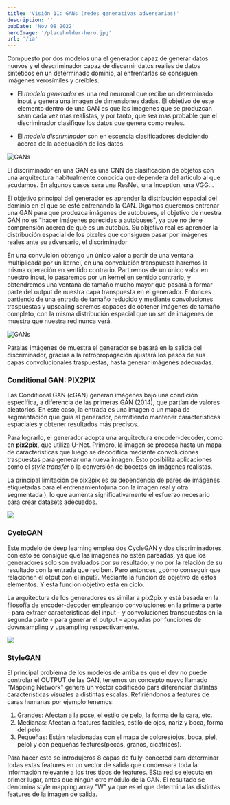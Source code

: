 ```yaml
---
title: 'Visión 11: GANs (redes generativas adversarias)'
description: ''
pubDate: 'Nov 08 2022'
heroImage: '/placeholder-hero.jpg'
url: '/ia'
---
```


Compuesto por dos modelos una el generador capaz de generar datos nuevos y el descriminador capaz de discernir datos realies de datos sintéticos en un determinado dominio, al enfrentarlas se consiguen imágenes verosímiles y creíbles.

- El _modelo generador_ es una red neuronal que recibe un determinado input y genera una imagen de dimensiones dadas. El objetivo de este elemento dentro de una GAN es que las imagenes que se produzcan sean cada vez mas realistas, y por tanto, que sea mas probable que el discriminador clasifique los datos que genera como reales.

- El _modelo discriminador_ son en escencia clasificadores decidiendo acerca de la adecuación de los datos.

<img src="https://res.cloudinary.com/djc1umong/image/upload/v1740511063/Screenshot_20250225_151726_qpnwdk.webp" alt="GANs">

El discriminador en una GAN es una CNN de clasificacion de objetos con una arquitectura habitualmente conocida que dependera del articulo al que acudamos. En algunos casos sera una ResNet, una Inception, una VGG...

El objetivo principal del generador es aprender la distribución espacial del dominio en el que se esté entrenando la GAN. Digamos queremos entrenar una GAN para que produzca imágenes de autobuses, el objetivo de nuestra GAN no es "hacer imágenes parecidas a autobuses", ya que no tiene comprensión acerca de qué es un autobús. Su objetivo real es aprender la distribución espacial de los píxeles que consiguen pasar por imágenes reales ante su adversario, el discriminador

En una convulcion obtengo un único valor a partir de una ventana multiplicada por un kernel, en una convolución transpuesta haremos la misma operación en sentido contrario. Partiremos de un único valor en nuestro input, lo pasaremos por un kernel en sentido contrario, y obtendremos una ventana de tamaño mucho mayor que pasará a formar parte del output de nuestra capa transpuesta en el generador. Entonces partiendo de una entrada de tamaño reducido y mediante convoluciones traspuestas y upscaling seremos capaces de obtener imágenes de tamaño completo, con la misma distribución espacial que un set de imágenes de muestra que nuestra red nunca verá.

<img src="https://res.cloudinary.com/djc1umong/image/upload/v1740511109/Screenshot_20250225_151809_sdyjpc.webp" alt="GANs">

Paralas imágenes de muestra el generador se basará en la salida del discriminador, gracias a la retropropagación ajustará los pesos de sus capas convolucionales traspuestas, hasta generar imágenes adecuadas.

### Conditional GAN: PIX2PIX

Las Conditional GAN (cGAN) generan imágenes bajo una condición específica, a diferencia de las primeras GAN (2014), que partían de valores aleatorios. En este caso, la entrada es una imagen o un mapa de segmentación que guía al generador, permitiendo mantener características espaciales y obtener resultados más precisos.

Para lograrlo, el generador adopta una arquitectura encoder-decoder, como en **pix2pix**, que utiliza U-Net. Primero, la imagen se procesa hasta un mapa de características que luego se decodifica mediante convoluciones traspuestas para generar una nueva imagen. Esto posibilita aplicaciones como el _style transfer_ o la conversión de bocetos en imágenes realistas.

La principal limitación de pix2pix es su dependencia de pares de imágenes etiquetadas para el entrenamiento(una con la imagen real y otra segmentada ), lo que aumenta significativamente el esfuerzo necesario para crear datasets adecuados.

<img src="https://res.cloudinary.com/djc1umong/image/upload/v1740512516/Screenshot_20250225_154122_joojil.webp">

### CycleGAN

Este modelo de deep learning emplea dos CycleGAN y dos discriminadores, con esto se consigue que las imágenes no estén pareadas, ya que los generadores solo son evaluados por su resultado, y no por la relación de su resultado con la entrada que reciben. Pero entonces, ¿cómo conseguir que relacionen el otput con el input?. Mediante la función de objetivo de estos elementos. Y esta función objetivo esta en ciclo.

La arquitectura de los generadores es similar a pix2pix y está basada en la filosofía de encoder-decoder empleando convoluciones en la primera parte - para extraer características del input - y convoluciones transpuestas en la segunda parte - para generar el output - apoyadas por funciones de downsampling y upsampling respectivamente.

<img src="https://res.cloudinary.com/djc1umong/image/upload/v1740692102/Screenshot_20250227_173418_wr8jih.webp">

### StyleGAN

El principal problema de los modelos de arriba es que el dev no puede controlar el OUTPUT de las GAN, tenemos un concepto nuevo llamado "Mapping Network" genera un vector codificado para diferenciar distintas características visuales a distintas escalas. Refiriéndonos a features de caras humanas por ejemplo tenemos:

1. Grandes: Afectan a la pose, el estilo de pelo, la forma de la cara, etc.
2. Medianas: Afectan a features faciales, estilo de ojos, nariz y boca, forma del pelo.
3. Pequeñas: Están relacionadas con el mapa de colores(ojos, boca, piel, pelo) y con pequeñas features(pecas, granos, cicatrices).

Para hacer esto se introdujeros 8 capas de fully-conected para determinar todas estas features en un vector de salida que condensara toda la información relevante a los tres tipos de features. ESta red se ejecuta en primer lugar, antes que ningún otro módulo de la GAN. El resultado se denomina style mapping array "W" ya que es el que determina las distintas features de la imagen de salida.
